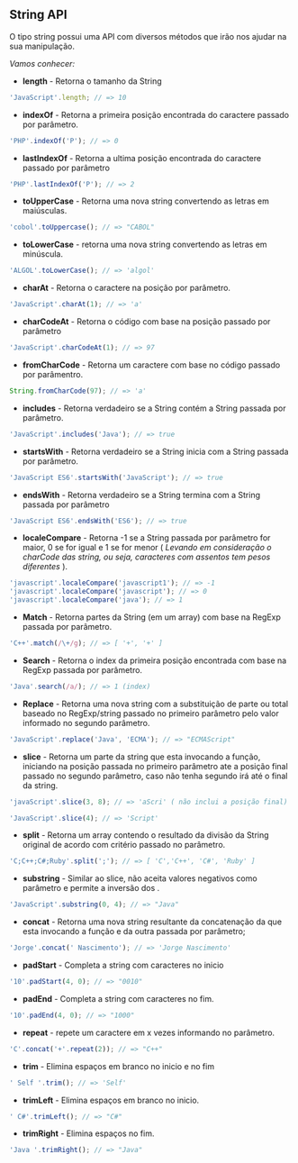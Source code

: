 ## String API

O tipo string possui uma API com diversos métodos que irão nos ajudar na sua manipulação.

_Vamos conhecer:_

- **length** - Retorna o tamanho da String

```js
'JavaScript'.length; // => 10
```

- **indexOf** - Retorna a primeira posição encontrada do caractere passado por parâmetro.

```js
'PHP'.indexOf('P'); // => 0
```

- **lastIndexOf** - Retorna a ultima posição encontrada do caractere passado por parâmetro

```js
'PHP'.lastIndexOf('P'); // => 2
```

- **toUpperCase** - Retorna uma nova string convertendo as letras em maiúsculas.

```js
'cobol'.toUppercase(); // => "CABOL"
```

- **toLowerCase** - retorna uma nova string convertendo as letras em minúscula.

```js
'ALGOL'.toLowerCase(); // => 'algol'
```

- **charAt** - Retorna o caractere na posição por parâmetro.

```js
'JavaScript'.charAt(1); // => 'a'
```

- **charCodeAt** - Retorna o código com base na posição passado por parâmetro

```js
'JavaScript'.charCodeAt(1); // => 97
```

- **fromCharCode** - Retorna um caractere com base no código passado por parâmentro.

```js
String.fromCharCode(97); // => 'a'
```

- **includes** - Retorna verdadeiro se a String contém a String passada por parâmetro.

```js
'JavaScript'.includes('Java'); // => true
```

- **startsWith** - Retorna verdadeiro se a String inicia com a String passada por parâmetro.

```js
'JavaScript ES6'.startsWith('JavaScript'); // => true
```

- **endsWith** - Retorna verdadeiro se a String termina com a String passada por parâmetro

```js
'JavaScript ES6'.endsWith('ES6'); // => true
```

- **localeCompare** - Retorna -1 se a String passada por parâmetro for maior, 0 se for igual e 1 se for menor ( _Levando em consideração o charCode das string, ou seja, caracteres com assentos tem pesos diferentes_ ).

```js
'javascript'.localeCompare('javascript1'); // => -1
'javascript'.localeCompare('javascript'); // => 0
'javascript'.localeCompare('java'); // => 1
```

- **Match** - Retorna partes da String (em um array) com base na RegExp passada por parâmetro.

```js
'C++'.match(/\+/g); // => [ '+', '+' ]
```

- **Search** - Retorna o index da primeira posição encontrada com base na RegExp passada por parâmetro.

```js
'Java'.search(/a/); // => 1 (index)
```

- **Replace** - Retorna uma nova string com a substituição de parte ou total baseado no RegExp/string passado no primeiro parâmetro pelo valor informado no segundo parâmetro.

```js
'JavaScript'.replace('Java', 'ECMA'); // => "ECMAScript"
```

- **slice** - Retorna um parte da string que esta invocando a função, iniciando na posição passada no primeiro parâmetro ate a posição final passado no segundo parâmetro, caso não tenha segundo irá até o final da string.

```js
'javaScript'.slice(3, 8); // => 'aScri' ( não inclui a posição final)

'JavaScript'.slice(4); // => 'Script'
```

- **split** - Retorna um array contendo o resultado da divisão da String original de acordo com critério passado no parâmetro.

```js
'C;C++;C#;Ruby'.split(';'); // => [ 'C','C++', 'C#', 'Ruby' ]
```

- **substring** - Similar ao slice, não aceita valores negativos como parâmetro e permite a inversão dos .

```js
'JavaScript'.substring(0, 4); // => "Java"
```

- **concat** - Retorna uma nova string resultante da concatenação da que esta invocando a função e da outra passada por parâmetro;

```js
'Jorge'.concat(' Nascimento'); // => 'Jorge Nascimento'
```

- **padStart** - Completa a string com caracteres no inicio

```js
'10'.padStart(4, 0); // => "0010"
```

- **padEnd** - Completa a string com caracteres no fim.

```js
'10'.padEnd(4, 0); // => "1000"
```

- **repeat** - repete um caractere em x vezes informando no parâmetro.

```js
'C'.concat('+'.repeat(2)); // => "C++"
```

- **trim** - Elimina espaços em branco no inicio e no fim

```js
' Self '.trim(); // => 'Self'
```

- **trimLeft** - Elimina espaços em branco no inicio.

```js
' C#'.trimLeft(); // => "C#"
```

- **trimRight** - Elimina espaços no fim.

```js
'Java '.trimRight(); // => "Java"
```
